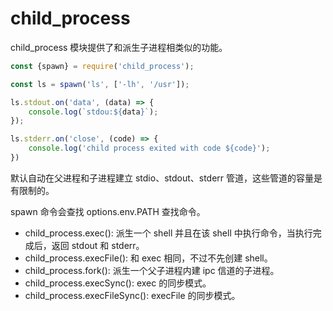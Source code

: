 # child_process
child_process 模块提供了和派生子进程相类似的功能。
~~~javascript
const {spawn} = require('child_process');

const ls = spawn('ls', ['-lh', '/usr']);

ls.stdout.on('data', (data) => {
    console.log(`stdou:${data}`);
});

ls.stderr.on('close', (code) => {
    console.log('child process exited with code ${code}');
})
~~~
默认自动在父进程和子进程建立 stdio、stdout、stderr 管道，这些管道的容量是有限制的。

spawn 命令会查找 options.env.PATH 查找命令。

- child_process.exec(): 派生一个 shell 并且在该 shell 中执行命令，当执行完成后，返回 stdout 和 stderr。
- child_process.execFile(): 和 exec 相同，不过不先创建 shell。
- child_process.fork(): 派生一个父子进程内建 ipc 信道的子进程。
- child_process.execSync(): exec 的同步模式。
- child_process.execFileSync(): execFile 的同步模式。
